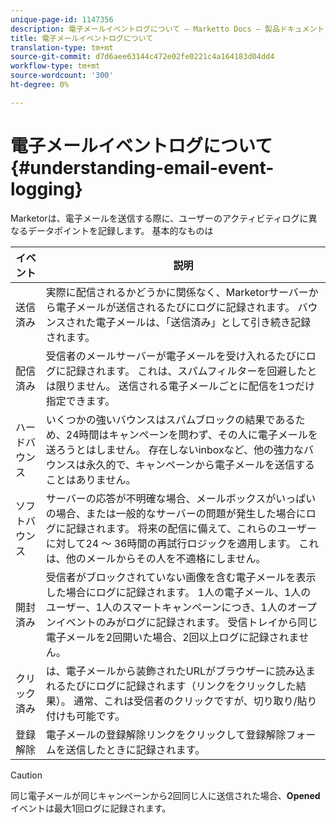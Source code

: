 ```yaml
---
unique-page-id: 1147356
description: 電子メールイベントログについて — Marketto Docs — 製品ドキュメント
title: 電子メールイベントログについて
translation-type: tm+mt
source-git-commit: d7d6aee63144c472e02fe0221c4a164183d04dd4
workflow-type: tm+mt
source-wordcount: '300'
ht-degree: 0%

---
```



# 電子メールイベントログについて{#understanding-email-event-logging}

Marketorは、電子メールを送信する際に、ユーザーのアクティビティログに異なるデータポイントを記録します。 基本的なものは

| イベント | 説明 |
|---|---|
| 送信済み | 実際に配信されるかどうかに関係なく、Marketorサーバーから電子メールが送信されるたびにログに記録されます。 バウンスされた電子メールは、「送信済み」として引き続き記録されます。 |
| 配信済み | 受信者のメールサーバーが電子メールを受け入れるたびにログに記録されます。 これは、スパムフィルターを回避したとは限りません。 送信される電子メールごとに配信を1つだけ指定できます。 |
| ハードバウンス | いくつかの強いバウンスはスパムブロックの結果であるため、24時間はキャンペーンを問わず、その人に電子メールを送ろうとはしません。 存在しないinboxなど、他の強力なバウンスは永久的で、キャンペーンから電子メールを送信することはありません。 |
| ソフトバウンス | サーバーの応答が不明確な場合、メールボックスがいっぱいの場合、または一般的なサーバーの問題が発生した場合にログに記録されます。 将来の配信に備えて、これらのユーザーに対して24 ～ 36時間の再試行ロジックを適用します。 これは、他のメールからその人を不適格にしません。 |
| 開封済み | 受信者がブロックされていない画像を含む電子メールを表示した場合にログに記録されます。 1人の電子メール、1人のユーザー、1人のスマートキャンペーンにつき、1人のオープンイベントのみがログに記録されます。 受信トレイから同じ電子メールを2回開いた場合、2回以上ログに記録されません。 |
| クリック済み | は、電子メールから装飾されたURLがブラウザーに読み込まれるたびにログに記録されます（リンクをクリックした結果）。 通常、これは受信者のクリックですが、切り取り/貼り付けも可能です。 |
| 登録解除 | 電子メールの登録解除リンクをクリックして登録解除フォームを送信したときに記録されます。 |

>[!CAUTION]
>
>同じ電子メールが同じキャンペーンから2回同じ人に送信された場合、**Opened**&#x200B;イベントは最大1回ログに記録されます。

